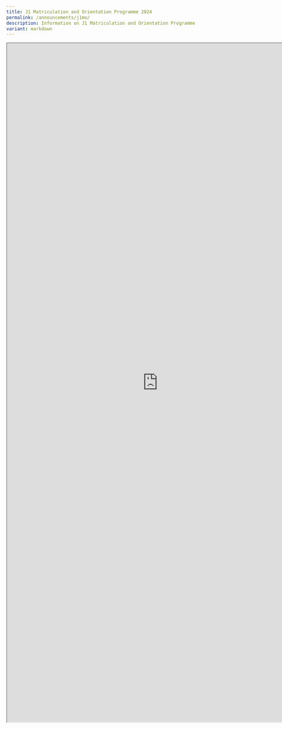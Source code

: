 ```yaml
---
title: J1 Matriculation and Orientation Programme 2024
permalink: /announcements/j1mo/
description: Information on J1 Matriculation and Orientation Programme 2024
variant: markdown
---
```

<iframe src="https://docs.google.com/document/d/e/2PACX-1vTxC__12NmUjHimNUQz4WrW-G_YOhqnoytipw1VaztV9amWFPoVRb1v9lf96AJvD9z2n8_5gNaKbato/pub?embedded=true" width="800px" height="1800px" scrolling="no"></iframe>
